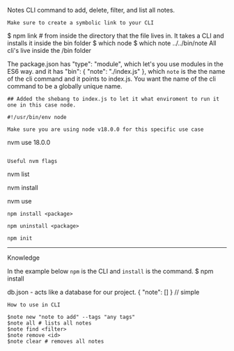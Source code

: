 Notes CLI command to add, delete, filter, and list all notes.

```
Make sure to create a symbolic link to your CLI

```
$ npm link  # from inside the directory that the file lives in.
It takes a CLI and installs it inside the bin folder
$ which node
$ which note 
../../bin/note
All cli's live inside the /bin folder

The package.json has "type": "module", which let's you use modules in the ES6 way.
and it has "bin": { "note": "./index.js" }, which `note` is the the name of the cli command 
and it points to index.js. You want the name of the cli command to be a globally unique name.

```
## Added the shebang to index.js to let it what enviroment to run it one in this case node.

#!/usr/bin/env node

Make sure you are using node v18.0.0 for this specific use case

```

nvm use 18.0.0

```

Useful nvm flags

```

nvm list

nvm install <version>

nvm use <version>

```
npm install <package>

npm uninstall <package>

npm init

```
----------------------------------------------------------------------

Knowledge

In the example below `npm` is the CLI and `install` is the command.
$ npm install

db.json - acts like a database for our project.
{ "note": [] } // simple


``` 
How to use in CLI

$note new "note to add" --tags "any tags"
$note all # lists all notes
$note find <filter>
$note remove <id>
$note clear # removes all notes

```

